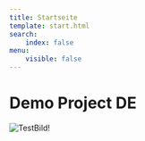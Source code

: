 ```yaml
---
title: Startseite
template: start.html
search:
    index: false
menu:
    visible: false
---
```


# Demo Project DE

![TestBild!](/media/images/test.jpg?format=small "Test bild")
